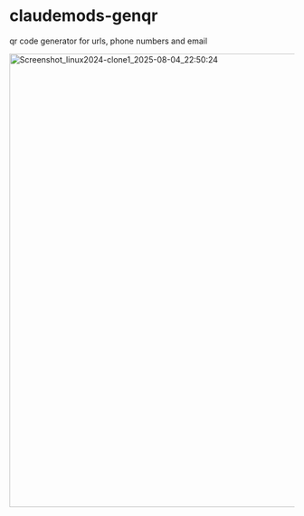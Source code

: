 # claudemods-genqr
qr code generator for urls, phone numbers and email 

<img width="1280" height="800" alt="Screenshot_linux2024-clone1_2025-08-04_22:50:24" src="https://github.com/user-attachments/assets/a9b635b1-fea3-4813-ab05-8c83602c6794" />
